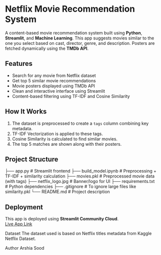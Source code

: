 # Netflix Movie Recommendation System

A content-based movie recommendation system built using **Python**, **Streamlit**, and **Machine Learning**. This app suggests movies similar to the one you select based on cast, director, genre, and description. Posters are fetched dynamically using the **TMDb API**.



##  Features

-  Search for any movie from Netflix dataset  
-  Get top 5 similar movie recommendations  
-  Movie posters displayed using TMDb API  
-  Clean and interactive interface using Streamlit  
-  Content-based filtering using TF-IDF and Cosine Similarity  



##  How It Works

1. The dataset is preprocessed to create a `tags` column combining key metadata.
2. TF-IDF Vectorization is applied to these tags.
3. Cosine Similarity is calculated to find similar movies.
4. The top 5 matches are shown along with their posters.



##  Project Structure
├── app.py # Streamlit frontend
├── build_model.ipynb # Preprocessing + TF-IDF + similarity calculation
├── movies.pkl # Preprocessed movie data (with tags)
├── netflix_logo.jpg # Banner/logo for UI
├── requirements.txt # Python dependencies
├── .gitignore # To ignore large files like similarity.pkl
└── README.md # Project description



##  Deployment

This app is deployed using **Streamlit Community Cloud**.  
[Live App Link](https://netflixmovierecommender-2uhyf28cjazzafaczdqzwf.streamlit.app/)



Dataset
The dataset used is based on Netflix titles metadata from Kaggle Netflix Dataset.



Author
Arshia Sood

